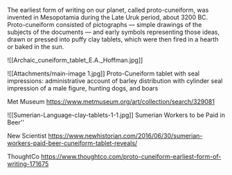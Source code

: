 The earliest form of writing on our planet, called proto-cuneiform, was invented in Mesopotamia during the Late Uruk period, about 3200 BC. Proto-cuneiform consisted of pictographs — simple drawings of the subjects of the documents — and early symbols representing those ideas, drawn or pressed into puffy clay tablets, which were then fired in a hearth or baked in the sun.

![[Archaic_cuneiform_tablet_E.A._Hoffman.jpg]]

![[Attachments/main-image 1.jpg]]
Proto-Cuneiform tablet with seal impressions: administrative account of barley distribution with cylinder seal impression of a male figure, hunting dogs, and boars

Met Museum
https://www.metmuseum.org/art/collection/search/329081

![[Sumerian-Language-clay-tablets-1-1.jpg]]
Sumerian Workers to be Paid in Beer''

New Scientist
https://www.newhistorian.com/2016/06/30/sumerian-workers-paid-beer-cuneiform-tablet-reveals/

ThoughtCo
https://www.thoughtco.com/proto-cuneiform-earliest-form-of-writing-171675